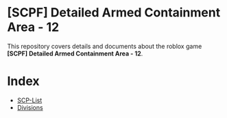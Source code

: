# [SCPF] Detailed Armed Containment Area - 12
This repository covers details and documents about the roblox game **[SCPF] Detailed Armed Containment Area - 12**.

# Index

* [SCP-List](https://github.com/AndyPuettmann/SCPF-DACA-12/tree/main/SCP)
* [Divisions](https://github.com/AndyPuettmann/SCPF-DACA-12/tree/main/Divisions)

